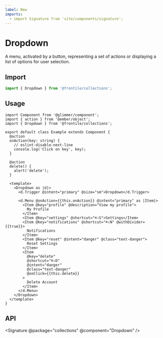 ```yaml
---
label: New
imports:
  - import Signature from 'site/components/signature';
---
```

# Dropdown

A menu, activated by a button, representing a set of actions or displaying a list of options for user selection.

## Import 

```js
import { Dropdown } from '@frontile/collections';
```

## Usage


```gts preview
import Component from '@glimmer/component';
import { action } from '@ember/object';
import { Dropdown } from '@frontile/collections';

export default class Example extends Component {
  @action
  onAction(key: string) {
    // eslint-disable-next-line
    console.log('Click on key', key);
  }

  @action
  delete() {
    alert('delete');
  }

  <template>
    <Dropdown as |d|>
      <d.Trigger @intent="primary" @size="sm">Dropdown</d.Trigger>

      <d.Menu @onAction={{this.onAction}} @intent="primary" as |Item|>
        <Item @key="profile" @description="View my profile">
          My Profile
        </Item>
        <Item @key="settings" @shortcut="⌘⇧S">Settings</Item>
        <Item @key="notifications" @shortcut="⌘⇧N" @withDivider={{true}}>
          Notifications
        </Item>
        <Item @key="reset" @intent="danger" @class="text-danger">
          Reset Settings
        </Item>
        <Item
          @key="delete"
          @shortcut="⌘⇧D"
          @intent="danger"
          @class="text-danger"
          @onClick={{this.delete}}
        >
          Delete Account
        </Item>
      </d.Menu>
    </Dropdown>
  </template>
}
```

## API

<Signature @package="collections" @component="Dropdown" />
